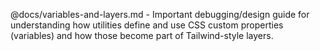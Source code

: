 @docs/variables-and-layers.md - Important debugging/design guide for understanding how utilities define and use CSS custom properties (variables) and how those become part of Tailwind-style layers.